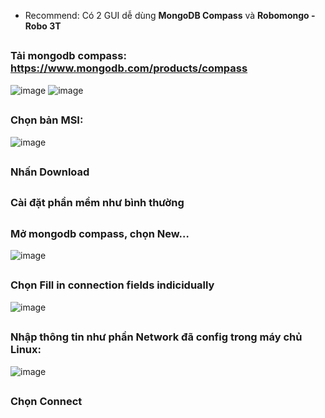 * Recommend: Có 2 GUI dễ dùng **MongoDB Compass** và **Robomongo - Robo 3T**
##
### Tải mongodb compass: https://www.mongodb.com/products/compass
![image](https://user-images.githubusercontent.com/43572616/149675653-2968d50e-6ac8-4d0c-a9a9-0e01fcede3a9.png)
![image](https://user-images.githubusercontent.com/43572616/149675660-3479175b-50cf-4fe4-bba1-e3182739815a.png)
##
### Chọn bản MSI:
![image](https://user-images.githubusercontent.com/43572616/149675671-308ec081-682e-409c-91f3-988ff2782222.png)
##
### Nhấn Download
##
### Cài đặt phần mềm như bình thường
##
### Mở mongodb compass, chọn New…
![image](https://user-images.githubusercontent.com/43572616/149675697-d9c97bfa-94b9-45a2-a49b-af8bcec4b672.png)
##
### Chọn Fill in connection fields indicidually
![image](https://user-images.githubusercontent.com/43572616/149675707-3244a25e-0db4-4c94-b2a0-1b70702c6dec.png)
##
### Nhập thông tin như phần Network đã config trong máy chủ Linux:
![image](https://user-images.githubusercontent.com/43572616/149675735-5d7be0ed-db88-42a2-8921-78108ae0da36.png)
##
### Chọn Connect
